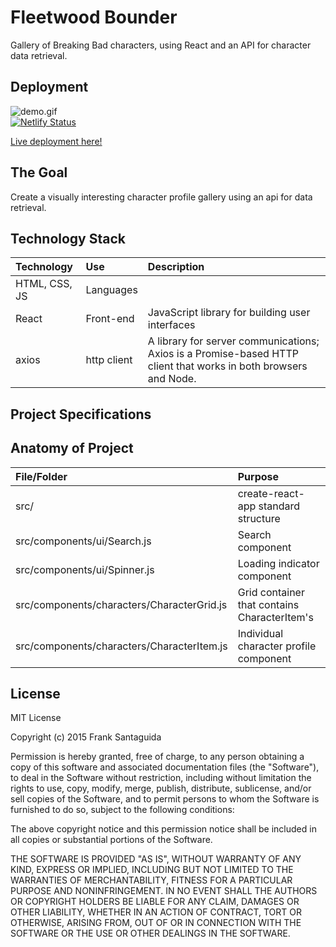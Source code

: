 
# Fleetwood Bounder
Gallery of Breaking Bad characters, using React and an API for character data retrieval.
<br>

## Deployment
![demo.gif](demo.gif) <br>
[![Netlify Status](https://api.netlify.com/api/v1/badges/b8aeff05-243f-4c40-b5ca-68d0addae48d/deploy-status)](https://app.netlify.com/sites/fleetwood-bounder/deploys)

[Live deployment here!](https://fleetwood-bounder.netlify.app/)


## The Goal
Create a visually interesting character profile gallery using an api for data retrieval.

## Technology Stack

| Technology    	| Use           	  | Description     	|
| :------------------|:-------------------| :----------------	|
| HTML, CSS, JS 			| Languages     | 				  |
| React	| Front-end			  |	JavaScript library for building user interfaces            |
|axios|http client|A library for server communications; Axios is a Promise-based HTTP client that works in both browsers and Node.|

## Project Specifications


## Anatomy of Project


| File/Folder    	| Purpose           	  |
| :------------------|:-------------------|
| src/		 			| create-react-app standard structure|
| src/components/ui/Search.js		 			| Search component    |
|src/components/ui/Spinner.js|Loading indicator component|
| src/components/characters/CharacterGrid.js	 			| Grid container that contains CharacterItem's     |
| src/components/characters/CharacterItem.js| Individual character profile component     |



## License
MIT License

Copyright (c) 2015 Frank Santaguida

Permission is hereby granted, free of charge, to any person obtaining a copy
of this software and associated documentation files (the "Software"), to deal
in the Software without restriction, including without limitation the rights
to use, copy, modify, merge, publish, distribute, sublicense, and/or sell
copies of the Software, and to permit persons to whom the Software is
furnished to do so, subject to the following conditions:

The above copyright notice and this permission notice shall be included in all
copies or substantial portions of the Software.

THE SOFTWARE IS PROVIDED "AS IS", WITHOUT WARRANTY OF ANY KIND, EXPRESS OR
IMPLIED, INCLUDING BUT NOT LIMITED TO THE WARRANTIES OF MERCHANTABILITY,
FITNESS FOR A PARTICULAR PURPOSE AND NONINFRINGEMENT. IN NO EVENT SHALL THE
AUTHORS OR COPYRIGHT HOLDERS BE LIABLE FOR ANY CLAIM, DAMAGES OR OTHER
LIABILITY, WHETHER IN AN ACTION OF CONTRACT, TORT OR OTHERWISE, ARISING FROM,
OUT OF OR IN CONNECTION WITH THE SOFTWARE OR THE USE OR OTHER DEALINGS IN THE
SOFTWARE.


